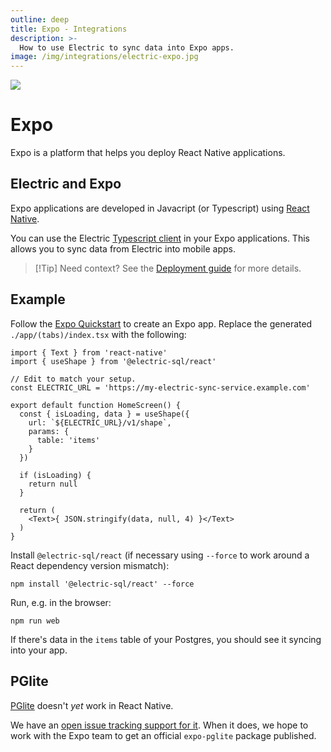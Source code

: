 ```yaml
---
outline: deep
title: Expo - Integrations
description: >-
  How to use Electric to sync data into Expo apps.
image: /img/integrations/electric-expo.jpg
---
```


<img src="/img/integrations/expo.svg" class="product-icon" />

# Expo

Expo is a platform that helps you deploy React Native applications.

## Electric and Expo

Expo applications are developed in Javacript (or Typescript) using [React Native](https://reactnative.dev).

You can use the Electric [Typescript client](/docs/api/clients/typescript) in your Expo applications. This allows you to sync data from Electric into mobile apps.

> [!Tip] Need context?
> See the [Deployment guide](/docs/guides/deployment) for more details.

## Example

Follow the [Expo Quickstart](https://docs.expo.dev/get-started/create-a-project/) to create an Expo app. Replace the generated `./app/(tabs)/index.tsx` with the following:

```tsx
import { Text } from 'react-native'
import { useShape } from '@electric-sql/react'

// Edit to match your setup.
const ELECTRIC_URL = 'https://my-electric-sync-service.example.com'

export default function HomeScreen() {
  const { isLoading, data } = useShape({
    url: `${ELECTRIC_URL}/v1/shape`,
    params: {
      table: 'items'
    }
  })

  if (isLoading) {
    return null
  }

  return (
    <Text>{ JSON.stringify(data, null, 4) }</Text>
  )
}
```

Install `@electric-sql/react` (if necessary using `--force` to work around a React dependency version mismatch):

```shell
npm install '@electric-sql/react' --force
```

Run, e.g. in the browser:

```shell
npm run web
```

If there's data in the `items` table of your Postgres, you should see it syncing into your app.

## PGlite

[PGlite](https://pglite.dev) doesn't *yet* work in React Native.

We have an [open issue tracking support for it](https://github.com/electric-sql/pglite/issues/87). When it does, we hope to work with the Expo team to get an official `expo-pglite` package published.
